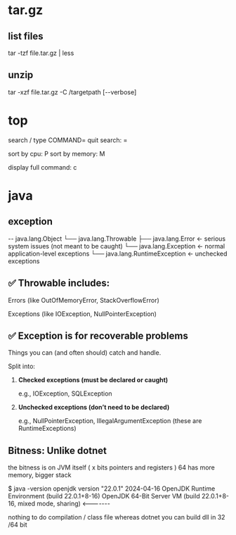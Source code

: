 # tar.gz
list files
-
tar -tzf file.tar.gz | less


unzip
-
tar -xzf file.tar.gz -C /targetpath [--verbose]

# top

search / type COMMAND=
quit search:  =


sort by cpu: P
sort by memory: M

display full command: c


# java


## exception
--
java.lang.Object
└── java.lang.Throwable
├── java.lang.Error       ← serious system issues (not meant to be caught)
└── java.lang.Exception   ← normal application-level exceptions
└── java.lang.RuntimeException ← unchecked exceptions


✅ Throwable includes:
--
Errors (like OutOfMemoryError, StackOverflowError)

Exceptions (like IOException, NullPointerException)


✅ Exception is for recoverable problems
--
Things you can (and often should) catch and handle.

Split into:

1. **Checked exceptions (must be declared or caught)**

   e.g., IOException, SQLException

2. **Unchecked exceptions (don’t need to be declared)**

   e.g., NullPointerException, IllegalArgumentException (these are RuntimeExceptions)

Bitness: Unlike dotnet
--
the bitness is on JVM itself ( x bits pointers and registers )
64 has more memory, bigger stack

$ java -version
openjdk version "22.0.1" 2024-04-16
OpenJDK Runtime Environment (build 22.0.1+8-16)
OpenJDK 64-Bit Server VM (build 22.0.1+8-16, mixed mode, sharing)    <-------


nothing to do compilation / class file
whereas dotnet you can build dll in 32 /64 bit